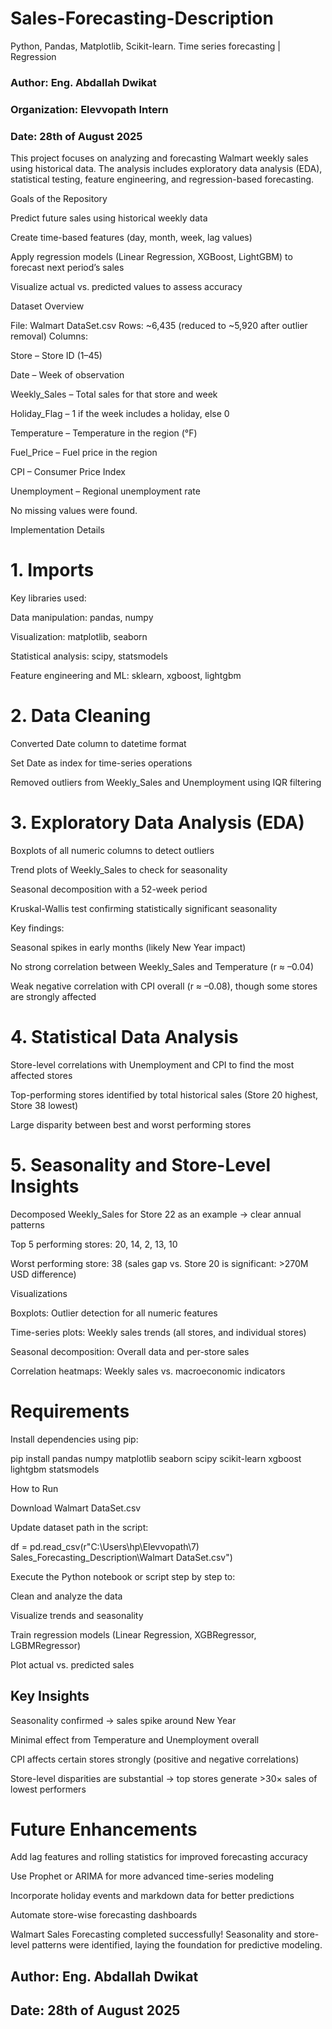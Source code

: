 # Sales-Forecasting-Description
Python, Pandas, Matplotlib, Scikit-learn. Time series forecasting  | Regression

### Author: Eng. Abdallah Dwikat
### Organization: Elevvopath Intern
### Date: 28th of August 2025

This project focuses on analyzing and forecasting Walmart weekly sales using historical data. The analysis includes exploratory data analysis (EDA), statistical testing, feature engineering, and regression-based forecasting.

Goals of the Repository

Predict future sales using historical weekly data

Create time-based features (day, month, week, lag values)

Apply regression models (Linear Regression, XGBoost, LightGBM) to forecast next period’s sales

Visualize actual vs. predicted values to assess accuracy

Dataset Overview

File: Walmart DataSet.csv
Rows: ~6,435 (reduced to ~5,920 after outlier removal)
Columns:

Store – Store ID (1–45)

Date – Week of observation

Weekly_Sales – Total sales for that store and week

Holiday_Flag – 1 if the week includes a holiday, else 0

Temperature – Temperature in the region (°F)

Fuel_Price – Fuel price in the region

CPI – Consumer Price Index

Unemployment – Regional unemployment rate

No missing values were found.

Implementation Details
# 1. Imports

Key libraries used:

Data manipulation: pandas, numpy

Visualization: matplotlib, seaborn

Statistical analysis: scipy, statsmodels

Feature engineering and ML: sklearn, xgboost, lightgbm

# 2. Data Cleaning

Converted Date column to datetime format

Set Date as index for time-series operations

Removed outliers from Weekly_Sales and Unemployment using IQR filtering

# 3. Exploratory Data Analysis (EDA)

Boxplots of all numeric columns to detect outliers

Trend plots of Weekly_Sales to check for seasonality

Seasonal decomposition with a 52-week period

Kruskal-Wallis test confirming statistically significant seasonality

Key findings:

Seasonal spikes in early months (likely New Year impact)

No strong correlation between Weekly_Sales and Temperature (r ≈ –0.04)

Weak negative correlation with CPI overall (r ≈ –0.08), though some stores are strongly affected

# 4. Statistical Data Analysis

Store-level correlations with Unemployment and CPI to find the most affected stores

Top-performing stores identified by total historical sales (Store 20 highest, Store 38 lowest)

Large disparity between best and worst performing stores

# 5. Seasonality and Store-Level Insights

Decomposed Weekly_Sales for Store 22 as an example → clear annual patterns

Top 5 performing stores: 20, 14, 2, 13, 10

Worst performing store: 38 (sales gap vs. Store 20 is significant: >270M USD difference)

Visualizations

Boxplots: Outlier detection for all numeric features

Time-series plots: Weekly sales trends (all stores, and individual stores)

Seasonal decomposition: Overall data and per-store sales

Correlation heatmaps: Weekly sales vs. macroeconomic indicators

# Requirements

Install dependencies using pip:

pip install pandas numpy matplotlib seaborn scipy scikit-learn xgboost lightgbm statsmodels

How to Run

Download Walmart DataSet.csv

Update dataset path in the script:

df = pd.read_csv(r"C:\Users\hp\Elevvopath\7) Sales_Forecasting_Description\Walmart DataSet.csv")


Execute the Python notebook or script step by step to:

Clean and analyze the data

Visualize trends and seasonality

Train regression models (Linear Regression, XGBRegressor, LGBMRegressor)

Plot actual vs. predicted sales

## Key Insights

Seasonality confirmed → sales spike around New Year

Minimal effect from Temperature and Unemployment overall

CPI affects certain stores strongly (positive and negative correlations)

Store-level disparities are substantial → top stores generate >30× sales of lowest performers

# Future Enhancements

Add lag features and rolling statistics for improved forecasting accuracy

Use Prophet or ARIMA for more advanced time-series modeling

Incorporate holiday events and markdown data for better predictions

Automate store-wise forecasting dashboards

Walmart Sales Forecasting completed successfully!
Seasonality and store-level patterns were identified, laying the foundation for predictive modeling.

## Author: Eng. Abdallah Dwikat
## Date: 28th of August 2025
